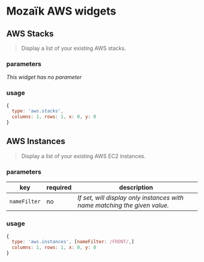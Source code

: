# Mozaïk AWS widgets

## AWS Stacks

> Display a list of your existing AWS stacks.

### parameters

*This widget has no parameter*

### usage

```javascript
{
  type: 'aws.stacks',
  columns: 1, rows: 1, x: 0, y: 0
}
```



## AWS Instances

> Display a list of your existing AWS EC2 instances.

### parameters

key          | required | description
-------------|----------|------------------------------------------------------------------------
`nameFilter` | no       | *If set, will display only instances with name matching the given value.*

### usage

```javascript
{
  type: 'aws.instances', [nameFilter: /FRONT/,]
  columns: 1, rows: 1, x: 0, y: 0
}
```